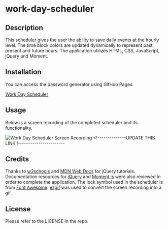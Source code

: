 # work-day-scheduler

## Description

This scheduler gives the user the ability to save daily events at the hourly level. The time block colors are updated dynamically to represent past, present and future hours. The application utilizes HTML, CSS, JavaScript, jQuery and Moment.

## Installation

You can access the password generator using GitHub Pages. 

[Work Day Scheduler](https://acappleman.github.io/work-day-scheduler/)

## Usage

Below is a screen recording of the completed scheduler and its functionality.

![Work Day Scheduler Screen Recording]() <!--------------UPDATE THIS LINK!!-----------------------

## Credits

Thanks to [w3schools](https://w3schools.com) and [MDN Web Docs](https://developer.mozilla.org/en-US/) for jQuery tutorials. Documentation resources for [jQuery](https://api.jquery.com/) and [Moment.js](https://momentjs.com/docs/#/displaying/) were also reviewed in order to complete the application. The lock symbol used in the scheduler is from [Font Awesome](https://fontawesome.com/v4/icon/lock). [ezgif](https://ezgif.com) was used to convert the screen recording into a gif.

## License

Please refer to the LICENSE in the repo.
